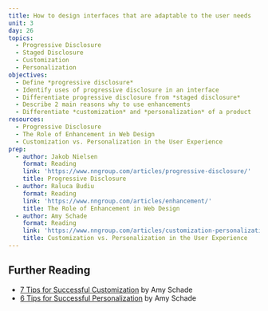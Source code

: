```yaml
---
title: How to design interfaces that are adaptable to the user needs
unit: 3
day: 26
topics:
  - Progressive Disclosure
  - Staged Disclosure
  - Customization
  - Personalization
objectives:
  - Define *progressive disclosure*
  - Identify uses of progressive disclosure in an interface
  - Differentiate progressive disclosure from *staged disclosure*
  - Describe 2 main reasons why to use enhancements
  - Differentiate *customization* and *personalization* of a product
resources:
  - Progressive Disclosure
  - The Role of Enhancement in Web Design
  - Customization vs. Personalization in the User Experience
prep:
  - author: Jakob Nielsen
    format: Reading
    link: 'https://www.nngroup.com/articles/progressive-disclosure/'
    title: Progressive Disclosure
  - author: Raluca Budiu
    format: Reading
    link: 'https://www.nngroup.com/articles/enhancement/'
    title: The Role of Enhancement in Web Design
  - author: Amy Schade
    format: Reading
    link: 'https://www.nngroup.com/articles/customization-personalization/'
    title: Customization vs. Personalization in the User Experience
---
```

Further Reading
---------------

- [7 Tips for Successful Customization](https://www.nngroup.com/articles/customization/) by Amy Schade
- [6 Tips for Successful Personalization](https://www.nngroup.com/articles/personalization/) by Amy Schade
